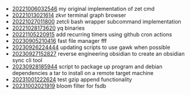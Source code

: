 - [20221006032546](/zet/20221006032546/README.md) my original implementation of zet cmd
- [20221013021614](/zet/20221013021614/README.md) zkvr terminal graph browser
- [20221027011800](/zet/20221027011800/README.md) zetcli bash wrapper subcommand implementation
- [20221028173620](/zet/20221028173620/README.md) yq binaries
- [20221105220915](/zet/20221105220915/README.md) add recurring timers using github cron actions
- [20230905210416](/zet/20230905210416/README.md) fast file manager fff
- [20230926224444](/zet/20230926224444/README.md) updating scripts to use gawk when possible
- [20230927152827](/zet/20230927152827/README.md) reverse engineering obsidian to create an obsidian sync cli tool
- [20230928185944](/zet/20230928185944/README.md) script to package up program and debian dependencies a tar to install on a remote target machine
- [20231001222624](/zet/20231001222624/README.md) test gzip append functionality
- [20231002021919](/zet/20231002021919/README.md) bloom filter for fsdb

